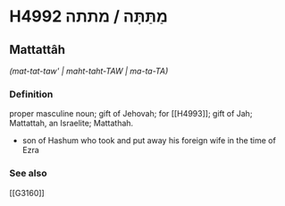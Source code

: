 # H4992 מַתַּתָּה / מתתה

## Mattattâh

_(mat-tat-taw' | maht-taht-TAW | ma-ta-TA)_

### Definition

proper masculine noun; gift of Jehovah; for [[H4993]]; gift of Jah; Mattattah, an Israelite; Mattathah.

- son of Hashum who took and put away his foreign wife in the time of Ezra
### See also

[[G3160]]

